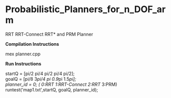 # Probabilistic_Planners_for_n_DOF_arm
RRT RRT-Connect RRT* and PRM Planner

**Compilation Instructions**

mex planner.cpp

**Run Instructions**

startQ = [pi/2 pi/4 pi/2 pi/4 pi/2];   
goalQ = [pi/8 3*pi/4 pi 0.9*pi 1.5*pi];      
planner_id = 0;     ( 0:RRT 1:RRT-Connect 2:RRT* 3:PRM)   
runtest('map1.txt',startQ, goalQ, planner_id);
